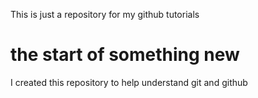 This is just a repository for my github tutorials 
# the start of something new 
I created this repository to help understand git and github
